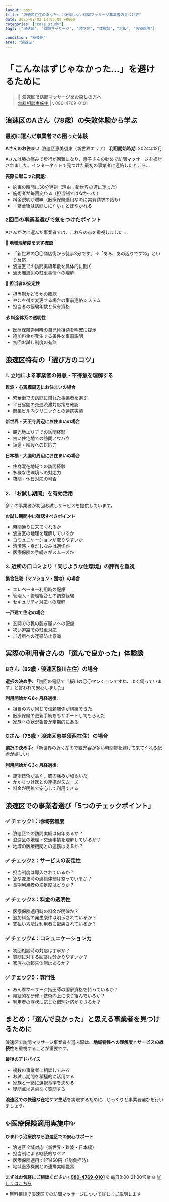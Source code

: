 ```yaml
---
layout: post
title: "浪速区在住のあなたへ：後悔しない訪問マッサージ事業者の見つけ方"
date: 2025-08-02 14:05:00 +0000
categories: ["case_study"]
tags: ["浪速区", "訪問マッサージ", "選び方", "体験談", "大阪", "医療保険"]

condition: "筋萎縮"
area: "浪速区"
---
```


# 「こんなはずじゃなかった...」を避けるために

> 💭 **浪速区で訪問マッサージをお探しの方へ**  
> [無料相談実施中](https://peraichi.com/landing_pages/view/himawari-massage/) | 📞 080-4769-0101

## 浪速区のAさん（78歳）の失敗体験から学ぶ

### 最初に選んだ事業者での困った体験

**Aさんのお住まい**: 浪速区恵美須東（新世界エリア）
**利用開始時期**: 2024年12月

Aさんは膝の痛みで歩行が困難になり、息子さんの勧めで訪問マッサージを検討されました。インターネットで見つけた最初の事業者に連絡したところ...

**実際に起こった問題:**
- 約束の時間に30分遅刻（理由：新世界の道に迷った）
- 施術者が毎回変わる（担当制ではなかった）
- 料金説明が曖昧（医療保険適用なのに実費請求の話も）
- 「繁華街は訪問しにくい」とぼやかれる

### 2回目の事業者選びで気をつけたポイント

Aさんが次に選んだ事業者では、これらの点を重視しました：

**📍 地域理解度をまず確認**
- 「新世界の〇〇商店街から徒歩3分です」→「あぁ、あの辺りですね」という反応
- 浪速区での訪問実績年数を具体的に聞く
- 通天閣周辺の駐車事情への理解

**👥 担当者の安定性**
- 担当制かどうかの確認
- やむを得ず変更する場合の事前連絡システム
- 担当者の経験年数と保有資格

**💰 料金体系の透明性**
- 医療保険適用時の自己負担額を明確に提示
- 追加料金が発生する条件を事前説明
- 初回お試し制度の有無

## 浪速区特有の「選び方のコツ」

### 1. 立地による事業者の得意・不得意を理解する

**難波・心斎橋周辺にお住まいの場合**
- 繁華街での訪問に慣れた事業者を選ぶ
- 平日昼間の交通渋滞対応策を確認
- 商業ビル内クリニックとの連携実績

**新世界・天王寺周辺にお住まいの場合**
- 観光地エリアでの訪問経験
- 古い住宅地での訪問ノウハウ
- 坂道・階段への対応力

**日本橋・大国町周辺にお住まいの場合**
- 住商混在地域での訪問経験
- 多様な住環境への対応力
- 夜間・休日対応の可否

### 2. 「お試し期間」を有効活用

多くの事業者が初回お試しサービスを提供しています。

**お試し期間中に確認すべきポイント**
- 時間通りに来てくれるか
- 浪速区の地理を理解しているか
- コミュニケーションが取りやすいか
- 清潔感・身だしなみは適切か
- 医療保険の手続きがスムーズか

### 3. 近所の口コミより「同じような住環境」の評判を重視

**集合住宅（マンション・団地）の場合**
- エレベーター利用時の配慮
- 管理人・管理組合との調整経験
- セキュリティ対応への理解

**一戸建て住宅の場合**
- 玄関での靴の脱ぎ履いへの配慮
- 狭い道路での駐車対応
- ご近所への迷惑防止意識

## 実際の利用者さんの「選んで良かった」体験談

### Bさん（82歳・浪速区桜川在住）の場合

**選択の決め手:**
「初回の電話で『桜川の〇〇マンションですね、よく伺っています』と言われて安心しました」

**利用開始から6ヶ月経過後:**
- 担当の方が同じで信頼関係が構築できた
- 医療保険の更新手続きもサポートしてもらえた
- 家族への状況報告が定期的にある

### Cさん（75歳・浪速区恵美須西在住）の場合

**選択の決め手:**
「新世界の近くなので観光客が多い時間帯を避けて来てくれる配慮が嬉しい」

**利用開始から3ヶ月経過後:**
- 施術技術が高く、膝の痛みが和らいだ
- かかりつけ医との連携がスムーズ
- 料金が明瞭で安心して利用できる

## 浪速区での事業者選び「5つのチェックポイント」

### ✅ チェック1：地域密着度
- 浪速区での訪問実績は何年あるか？
- 浪速区の地理・交通事情を理解しているか？
- 地域の医療機関との連携はあるか？

### ✅ チェック2：サービスの安定性
- 担当制度は導入されているか？
- 急な変更時の連絡体制は整っているか？
- 長期利用者の満足度はどうか？

### ✅ チェック3：料金の透明性
- 医療保険適用時の料金が明確か？
- 追加料金の発生条件は明示されているか？
- 支払い方法は利用者に配慮されているか？

### ✅ チェック4：コミュニケーション力
- 初回相談時の対応は丁寧か？
- 質問に対する回答は分かりやすいか？
- 家族への報告体制はあるか？

### ✅ チェック5：専門性
- あん摩マッサージ指圧師の国家資格を持っているか？
- 継続的な研修・技術向上に取り組んでいるか？
- 利用者の症状に応じた個別対応ができるか？

## まとめ：「選んで良かった」と思える事業者を見つけるために

浪速区で訪問マッサージ事業者を選ぶ際は、**地域特性への理解度**と**サービスの継続性**を重視することが重要です。

**最後のアドバイス**
- 複数の事業者に相談してみる
- お試し期間を積極的に活用する
- 家族と一緒に選択基準を決める
- 疑問点は遠慮なく質問する

**浪速区での快適な在宅ケア生活**を実現するために、じっくりと事業者選びを行いましょう。

## ✨医療保険適用実施中✨

**ひまわり治療院なら浪速区での安心サポート**
- 浪速区全域対応（新世界・難波・日本橋）
- 担当制による継続的なケア
- 医療保険適用で1回450円（1割負担時）
- 地域医療機関との連携実績豊富

**まずはお気軽にご相談ください**
📞 **[080-4769-0101](tel:080-4769-0101)**
⏰ 毎日8:00-21:00営業
🌐 [詳しくはこちら](https://peraichi.com/landing_pages/view/himawari-massage/)

※ 無料相談で浪速区での訪問マッサージについて詳しくご説明します